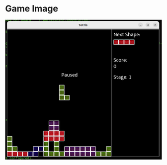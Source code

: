 # Game Image

<img src="https://github.com/ishansheth/TetrisGame/blob/main/game_image.png" alt="drawing" width="800" height="450"/>
